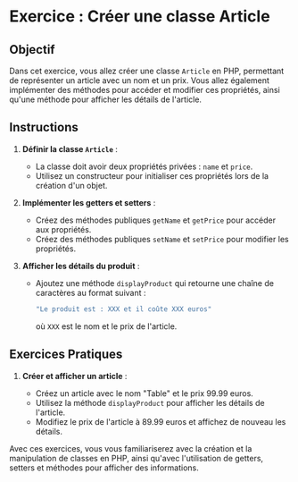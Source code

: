# Exercice : Créer une classe Article

## Objectif

Dans cet exercice, vous allez créer une classe `Article` en PHP, permettant de représenter un article avec un nom et un prix. Vous allez également implémenter des méthodes pour accéder et modifier ces propriétés, ainsi qu'une méthode pour afficher les détails de l'article.

## Instructions

1. **Définir la classe `Article`** :

   - La classe doit avoir deux propriétés privées : `name` et `price`.
   - Utilisez un constructeur pour initialiser ces propriétés lors de la création d'un objet.

2. **Implémenter les getters et setters** :

   - Créez des méthodes publiques `getName` et `getPrice` pour accéder aux propriétés.
   - Créez des méthodes publiques `setName` et `setPrice` pour modifier les propriétés.

3. **Afficher les détails du produit** :
   - Ajoutez une méthode `displayProduct` qui retourne une chaîne de caractères au format suivant :
     ```php
     "Le produit est : XXX et il coûte XXX euros"
     ```
     où `XXX` est le nom et le prix de l'article.

## Exercices Pratiques

1. **Créer et afficher un article** :

   - Créez un article avec le nom "Table" et le prix 99.99 euros.
   - Utilisez la méthode `displayProduct` pour afficher les détails de l'article.
   - Modifiez le prix de l'article à 89.99 euros et affichez de nouveau les détails.


Avec ces exercices, vous vous familiariserez avec la création et la manipulation de classes en PHP, ainsi qu'avec l'utilisation de getters, setters et méthodes pour afficher des informations.
